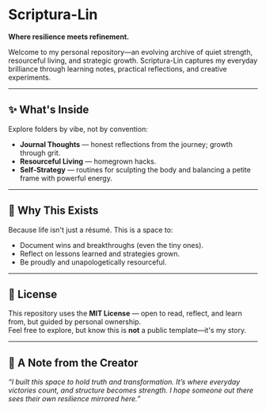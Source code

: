 # Scriptura-Lin  
**Where resilience meets refinement.**

Welcome to my personal repository—an evolving archive of quiet strength, resourceful living, and strategic growth. Scriptura-Lin captures my everyday brilliance through learning notes, practical reflections, and creative experiments.

---

## ✨ What's Inside   
Explore folders by vibe, not by convention:

- **Journal Thoughts** — honest reflections from the journey; growth through grit.
- **Resourceful Living** — homegrown hacks.
- **Self-Strategy** — routines for sculpting the body and balancing a petite frame with powerful energy.


---

## 💫 Why This Exists
Because life isn't just a résumé. This is a space to:
- Document wins and breakthroughs (even the tiny ones).
- Reflect on lessons learned and strategies grown.
- Be proudly and unapologetically resourceful.

---

## 📄 License
This repository uses the **MIT License** — open to read, reflect, and learn from, but guided by personal ownership.  
Feel free to explore, but know this is **not** a public template—it's my story.

---

## 🤍 A Note from the Creator  
*“I built this space to hold truth and transformation. It’s where everyday victories count, and structure becomes strength. I hope someone out there sees their own resilience mirrored here.”*
